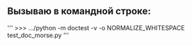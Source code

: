 ## Вызываю в командной строке:

''' >>> .../python -m doctest -v -o NORMALIZE_WHITESPACE test_doc_morse.py '''
